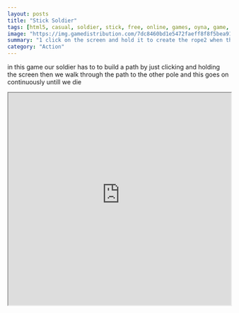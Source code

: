 ```yaml
---
layout: posts
title: "Stick Soldier"
tags: [html5, casual, soldier, stick, free, online, games, oyna, game, free, games, play, play, games]
image: "https://img.gamedistribution.com/7dc8460bd1e5472faeff8f8f5bea91a9-512x512.jpeg"
summary: "1 click on the screen and hold it to create the rope2 when the rope reaches the next pole release the screen and we automatically go to next pole 3 keep doing this untill we die  free online games oyna game free games play play games"
category: "Action"
---
```


in this game our soldier has to to build a path by just clicking and holding the screen then we walk through the path to the other pole and this goes on continuously untill we die

<iframe width="100%" height="480px;" src="https://html5.gamedistribution.com/7dc8460bd1e5472faeff8f8f5bea91a9/"></iframe>